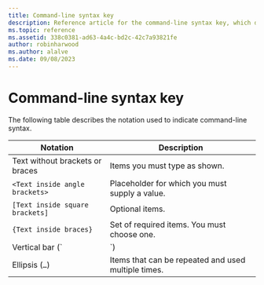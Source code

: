 ```yaml
---
title: Command-line syntax key
description: Reference article for the command-line syntax key, which describes the notation used to indicate command-line syntax.
ms.topic: reference
ms.assetid: 338c0381-ad63-4a4c-bd2c-42c7a93821fe
author: robinharwood
ms.author: alalve
ms.date: 09/08/2023
---
```


# Command-line syntax key

The following table describes the notation used to indicate command-line syntax.

| Notation | Description |
| -------- | ----------- |
| Text without brackets or braces | Items you must type as shown. |
| `<Text inside angle brackets>` | Placeholder for which you must supply a value. |
| `[Text inside square brackets]` | Optional items. |
| `{Text inside braces}` | Set of required items. You must choose one. |
| Vertical bar (`|`) | Separator for mutually exclusive items. You must choose one. |
| Ellipsis (`…`) | Items that can be repeated and used multiple times. |
